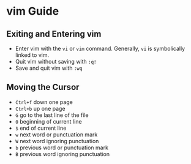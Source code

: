 # vim Guide

## Exiting and Entering vim

- Enter vim with the `vi` or `vim` command. Generally, `vi` is symbolically linked to vim.
- Quit vim without saving with `:q!`
- Save and quit vim with `:wq`

## Moving the Cursor

- `Ctrl+f` down one page
- `Ctrl+b` up one page
- `G` go to the last line of the file
- `0` beginning of current line
- `$` end of current line
- `w` next word or punctuation mark
- `W` next word ignoring punctuation
- `b` previous word or punctuation mark
- `B` previous word ignoring punctuation
